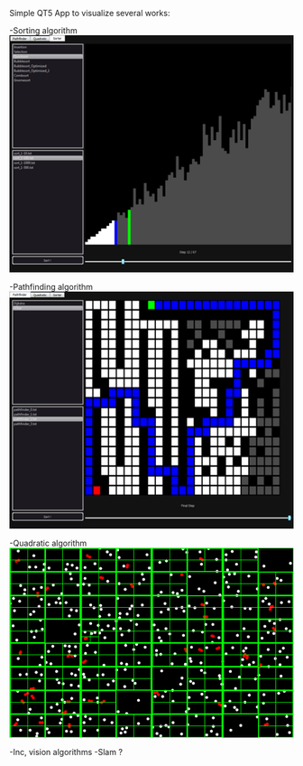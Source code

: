 Simple QT5 App to visualize several works:

-Sorting algorithm
![Example](./Images/example_sort.png)

-Pathfinding algorithm
![Example](./Images/example_pathfinder.png)

-Quadratic algorithm
![Example](./Images/example_quadratic.gif)

-Inc, vision algorithms
-Slam ?



